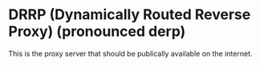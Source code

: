 # DRRP (Dynamically Routed Reverse Proxy) (pronounced derp)

This is the proxy server that should be publically available on the internet.
